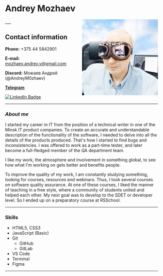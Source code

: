 # Andrey Mozhaev
<img src="/img/photo.png" width="250" align="right"/>
___

## Contact information

 **Phone:** +375 44 5842901

 **E-mail:** mozhaev.andrey.v@gmail.com

 **Discord:** Можаев Андрей (@AndreyM0zhaev)

 **[Telegram](https://t.me/iAMSQA)**

<div id="badges" align="left">
  <a href="https://www.linkedin.com/in/andrey-mozhaev-a90731133">
    <img src="https://img.shields.io/badge/LinkedIn-blue?style=for-the-badge&logo=linkedin&logoColor=white" alt="LinkedIn Badge"/>
  </a>
</div>

___

### ***About me***
I started my career in IT from the position of a technical writer in one of the Minsk IT product companies. To create an accurate and understandable description of the functionality of the software, I needed to delve into all the details of the products produced. That's how I started to find bugs and inconsistencies. I was offered to work as a part-time tester, and later become a full-fledged member of the QA department team. 

I like my work, the atmosphere and involvement in something global, to see how what I'm working on gets better and benefits people. 

To improve the quality of my work, I am constantly studying something, looking for courses, resources and webinars. Thus, I took several courses on software quality assurance. At one of these courses, I liked the manner of teaching in a free style, where a community of students united and helped each other. My next goal was to develop to the SDET or developer level. So I ended up on a preparatory course at RSSchool.
___

### Skills
* HTML5, CSS3
* JavaScript (Basic)
* Git 
    + GitHub
    + GitLab
* VS Code
* Terminal
* Figma
___

